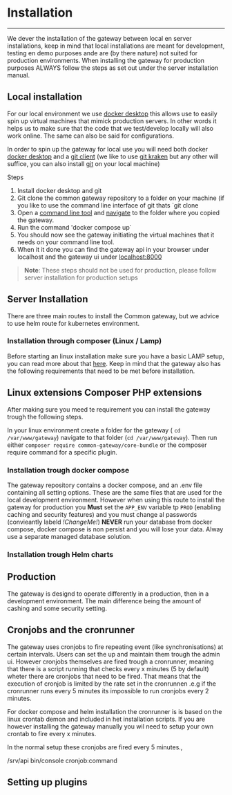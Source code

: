 # Installation
_________________________________________________________________________________________________________________________________________


We dever the installation of the gateway between local en server installations, keep in mind that local installations are meant for development, testing en demo purposes ande are (by there nature) not suited for production environments. When installing the gateway for production purposes ALWAYS follow the steps as set out under the server installation manual. 



## Local installation
For our local environment we use [docker desktop](https://www.docker.com/products/docker-desktop/) this allows use to easily spin up virtual machines that mimick production servers. In other words it helps us to make sure that the code that we test/develop locally will also work online. The same can also be said for configurations.

In order to spin up the gateway for local use you will need both docker  [docker desktop](https://www.docker.com/products/docker-desktop/) and a [git client](https://github.com/git-guides/install-git) (we like to use [git kraken](https://www.gitkraken.com/) but any other will suffice, you can also install [git](https://git-scm.com/) on your local machine)

Steps
1. Install docker desktop and git
2. Git clone the common gateway repository to a folder on your machine (if you like to use the command line interface of git thats `git clone 
3. Open a [command line tool](https://developers.google.com/web/shows/ttt/series-2/windows-commandline) and [navigate](https://www.codecademy.com/learn/learn-the-command-line/modules/learn-the-command-line-navigation/cheatsheet) to the folder where you copied the gateway. 
4. Run the command 'docker compose up`
5. You should now see the gateway initiating the virtual machines that it needs on your command line tool. 
6. When it it done you can find the gateway api in your browser under localhost and the gateway ui under [localhost:8000](localhost:8000)


>__Note__:  These steps should not be used for production, please follow server installation for production setups



## Server Installation

There are three main routes to install the Common gateway, but we advice to use helm route for kubernetes environment.

### Installation through composer (Linux / Lamp)
Before starting an linux installation make sure you have a basic LAMP setup, you can read more about that [here](https://www.digitalocean.com/community/tutorials/how-to-install-linux-apache-mysql-php-lamp-stack-ubuntu-18-04). Keep in mind that the gateway also has the following requirements that need to be met before installation.

Linux extensions
Composer
PHP extensions
-
After making sure you meed te requirement you can install the gateway trough the following steps.

In your linux environment create a folder for the gateway ( `cd /var/www/gateway`) navigate to that folder (`cd /var/www/gateway`).
Then run either `composer require common-gateway/core-bundle` or the composer require command for a specific plugin.


### Installation trough docker compose
The gateway repository contains a docker compose, and an .env file containing all setting options. These are the same files that are used for the local development environment. However when using this route to install the gateway for production you **Must** set the `APP_ENV` variable tp `PROD` (enabling caching and security features) and you must change al passwords  (convieantly labeld _!ChangeMe!_) **NEVER** run your database from docker compose, docker compose is non persist and you will lose your data. Alway use a separate managed database solution. 

### Installation trough Helm charts


## Production
The gateway is designd to operate differently in a production, then in a development environment. The main difference being the amount of cashing and some security setting.

## Cronjobs and the cronrunner
The gateway uses cronjobs to fire repeating event (like synchronisations) at certain intervals. Users can set the up and maintain them trough the admin ui. However cronjobs themselves are fired trough a cronrunner, meaning that there is a script running that checks every x minutes (5 by default) wheter there are cronjobs that need to be fired. That means that the execution of cronjob is limited by the rate set in the cronrunnen .e.g if the cronrunner runs every 5 minutes its impossible to run cronjobs every 2 minutes.

For docker compose and helm installation the cronrunner is is based on the linux crontab demon and included in het installation scripts. If you are however installing the gateway manually you wil need to setup your own crontab to fire every x minutes. 

 In the normal setup these cronjobs are fired every 5 minutes., 

/srv/api bin/console cronjob:command

## Setting up plugins
